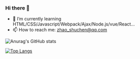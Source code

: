 ### Hi there 👋

- 🌱 I’m currently learning HTML/CSS/Javascript/Webpack/Ajax/Node.js/vue/React...
- 📫 How to reach me: zhao_shuchen@qq.com

![Anurag's GitHub stats](https://github-readme-stats.vercel.app/api?username=shuchenzhao&show_icons=true&theme=radical)


[![Top Langs](https://github-readme-stats.vercel.app/api/top-langs/?username=shuchenzhao&layout=compact&theme=radical)](https://github.com/anuraghazra/github-readme-stats)
